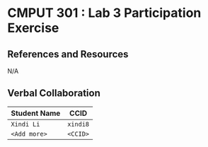 # CMPUT 301 : Lab 3 Participation Exercise

## References and Resources


N/A

## Verbal Collaboration

| Student Name | CCID      |
| ------------ | --------- |
| `Xindi Li`    | `xindi8` |
| `<Add more>` | `<CCID>`  |
